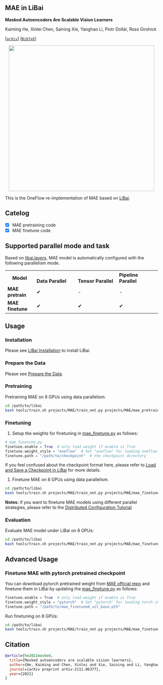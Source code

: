 ## MAE in LiBai
**Masked Autoencoders Are Scalable Vision Learners**

Kaiming He, Xinlei Chen, Saining Xie, Yanghao Li, Piotr Dollár, Ross Girshick

[[`arXiv`](https://arxiv.org/abs/2111.06377)] [[`BibTeX`](#Citation)]

<p align="center">
  <img src="https://user-images.githubusercontent.com/11435359/146857310-f258c86c-fde6-48e8-9cee-badd2b21bd2c.png" width="480">
</p>

This is the OneFlow re-implementation of MAE based on [LiBai](https://libai.readthedocs.io/).

## Catelog
- [x] MAE pretraining code
- [x] MAE finetune code

## Supported parallel mode and task
Based on [libai.layers](https://libai.readthedocs.io/en/latest/modules/libai.layers.html), MAE model is automatically configured with the following parallelism mode.

<table class="docutils">
  <tbody>
    <tr>
      <th width="80"> Model </th>
      <th valign="bottom" align="left" width="120">Data Parallel</th>
      <th valign="bottom" align="left" width="120">Tensor Parallel</th>
      <th valign="bottom" align="left" width="120">Pipeline Parallel</th>
    </tr>
    <tr>
      <td align="left"> <b> MAE pretrain </b> </td>
      <td align="left">&#10004;</td>
      <td align="left">-</td>
      <td align="left">-</td>
    </tr>
    <tr>
      <td align="left"> <b> MAE finetune </b> </td>
      <td align="left">&#10004;</td>
      <td align="left">&#10004;</td>
      <td align="left">&#10004;</td>
    </tr>
  </tbody>
</table>


## Usage
### Installation
Please see [LiBai Installation](https://libai.readthedocs.io/en/latest/tutorials/get_started/Installation.html) to install LiBai.

### Prepare the Data
Please see [Prepare the Data](https://libai.readthedocs.io/en/latest/tutorials/get_started/quick_run.html#prepare-the-data).


### Pretraining
Pretraining MAE on 8 GPUs using data parallelism.
```bash
cd /path/to/libai
bash tools/train.sh projects/MAE/train_net.py projects/MAE/mae_pretraining.py 8
```

### Finetuning
1. Setup the weights for finetuning in [mae_finetune.py](./configs/mae_finetune.py) as follows:

```python
# mae_funetune.py
finetune.enable = True  # only load weight if enable is True
finetune.weight_style = "oneflow"  # Set "oneflow" for loading oneflow checkpoints
finetune.path = "/path/to/checkpoint"  # the checkpoint directory
```
If you feel confused about the checkpoint format here, please refer to [Load and Save a Checkpoint in LiBai](https://libai.readthedocs.io/en/latest/tutorials/basics/Load_and_Save_Checkpoint.html) for more details.

1. Finetune MAE on 8 GPUs using data parallelism.
```bash
cd /path/to/libai
bash tools/train.sh projects/MAE/train_net.py projects/MAE/mae_finetune.py 8
```
**Notes:** if you want to finetune MAE models using different parallel strategies, please refer to the [Distributed Configuration Tutorial](https://libai.readthedocs.io/en/latest/tutorials/basics/Distributed_Configuration.html)


### Evaluation
Evaluate MAE model under LiBai on 8 GPUs:
```bash
cd /path/to/libai
bash tools/train.sh projects/MAE/train_net.py projects/MAE/mae_finetune.py 8 --eval-only
```


## Advanced Usage
### Finetune MAE with pytorch pretrained checkpoint
You can download pytorch pretrained weight from [MAE official repo](https://github.com/facebookresearch/mae#fine-tuning-with-pre-trained-checkpoints) and finetune them in LiBai by updating the [mae_finetune.py](./configs/mae_finetune.py) as follows:
```python
finetune.enable = True  # only load weight if enable is True
finetune.weight_style = "pytorch"  # Set "pytorch" for loading torch checkpoints
finetune.path = "/path/to/mae_finetuned_vit_base.pth"
```
Run finetuning on 8 GPUs:
```bash
cd /path/to/libai
bash tools/train.sh projects/MAE/train_net.py projects/MAE/mae_finetune.py 8
```


## Citation
```BibTeX
@article{he2021masked,
  title={Masked autoencoders are scalable vision learners},
  author={He, Kaiming and Chen, Xinlei and Xie, Saining and Li, Yanghao and Doll{\'a}r, Piotr and Girshick, Ross},
  journal={arXiv preprint arXiv:2111.06377},
  year={2021}
}
```